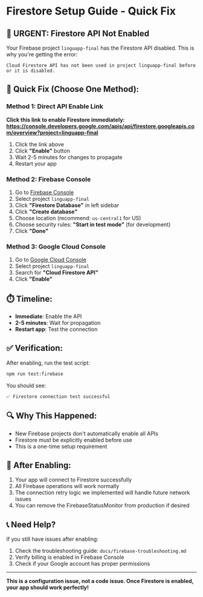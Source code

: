 # Firestore Setup Guide - Quick Fix

## 🚨 **URGENT: Firestore API Not Enabled**

Your Firebase project `linguapp-final` has the Firestore API disabled. This is why you're getting the error:

```
Cloud Firestore API has not been used in project linguapp-final before or it is disabled.
```

## 🔧 **Quick Fix (Choose One Method):**

### Method 1: Direct API Enable Link
**Click this link to enable Firestore immediately:**
**https://console.developers.google.com/apis/api/firestore.googleapis.com/overview?project=linguapp-final**

1. Click the link above
2. Click **"Enable"** button
3. Wait 2-5 minutes for changes to propagate
4. Restart your app

### Method 2: Firebase Console
1. Go to [Firebase Console](https://console.firebase.google.com/)
2. Select project `linguapp-final`
3. Click **"Firestore Database"** in left sidebar
4. Click **"Create database"**
5. Choose location (recommend: `us-central1` for US)
6. Choose security rules: **"Start in test mode"** (for development)
7. Click **"Done"**

### Method 3: Google Cloud Console
1. Go to [Google Cloud Console](https://console.cloud.google.com/)
2. Select project `linguapp-final`
3. Search for **"Cloud Firestore API"**
4. Click **"Enable"**

## ⏱️ **Timeline:**
- **Immediate**: Enable the API
- **2-5 minutes**: Wait for propagation
- **Restart app**: Test the connection

## ✅ **Verification:**
After enabling, run the test script:
```bash
npm run test:firebase
```

You should see:
```
✅ Firestore connection test successful
```

## 🔍 **Why This Happened:**
- New Firebase projects don't automatically enable all APIs
- Firestore must be explicitly enabled before use
- This is a one-time setup requirement

## 🚀 **After Enabling:**
1. Your app will connect to Firestore successfully
2. All Firebase operations will work normally
3. The connection retry logic we implemented will handle future network issues
4. You can remove the FirebaseStatusMonitor from production if desired

## 📞 **Need Help?**
If you still have issues after enabling:
1. Check the troubleshooting guide: `docs/firebase-troubleshooting.md`
2. Verify billing is enabled in Firebase Console
3. Check if your Google account has proper permissions

---

**This is a configuration issue, not a code issue. Once Firestore is enabled, your app should work perfectly!**
